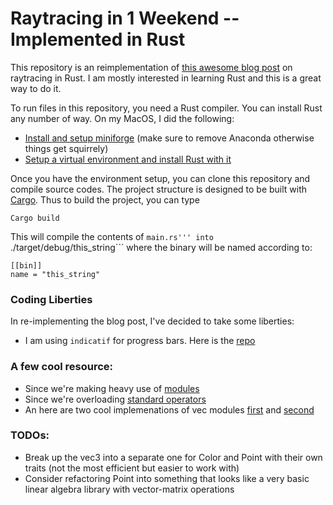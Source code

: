 # Raytracing in 1 Weekend -- Implemented in Rust


This repository is an reimplementation of [this awesome blog post](https://raytracing.github.io/books/RayTracingInOneWeekend.html)
on raytracing in Rust. I am mostly interested in learning Rust and this
is a great way to do it.

To run files in this repository, you need a Rust compiler. You can install Rust any number of way. On my MacOS, I did the following:

- [Install and setup miniforge](https://kirenz.github.io/codelabs/codelabs/miniforge-setup/#0) (make sure to remove Anaconda otherwise things get squirrely)
- [Setup a virtual environment and install Rust with it](https://www.howtoforge.com/how-to-create-rust-virtual-environment-using-conda-on-linux/) 

Once you have the environment setup, you can clone this repository and compile source codes. The project structure is designed to be built with [Cargo](https://doc.rust-lang.org/cargo/). Thus to build the project, you can type


```
Cargo build 
```

This will compile the contents of ```main.rs''' into ```./target/debug/this_string``` where the binary will be named according to:

```
[[bin]]
name = "this_string"
```

### Coding Liberties

In re-implementing the blog post, I've decided to take some liberties:

- I am using ```indicatif``` for progress bars. Here is the [repo](https://github.com/console-rs/indicatif/tree/632989d04e63a6bbdac8d89702c51009999dc81c)


### A few cool resource:

- Since we're making heavy use of [modules](https://doc.rust-lang.org/rust-by-example/mod.html)
- Since we're overloading [standard operators](https://doc.rust-lang.org/std/ops/index.html)
- An here are two cool implemenations of vec modules [first](https://github.com/PistonDevelopers/vecmath/blob/master/src/lib.rs) and [second](https://github.com/ryankaplan/vec3/blob/master/src/lib.rs)

### TODOs:

- Break up the vec3 into a separate one for Color and Point with their own traits (not the most efficient but easier to work with)
- Consider refactoring Point into something that looks like a very basic linear algebra library with vector-matrix operations
